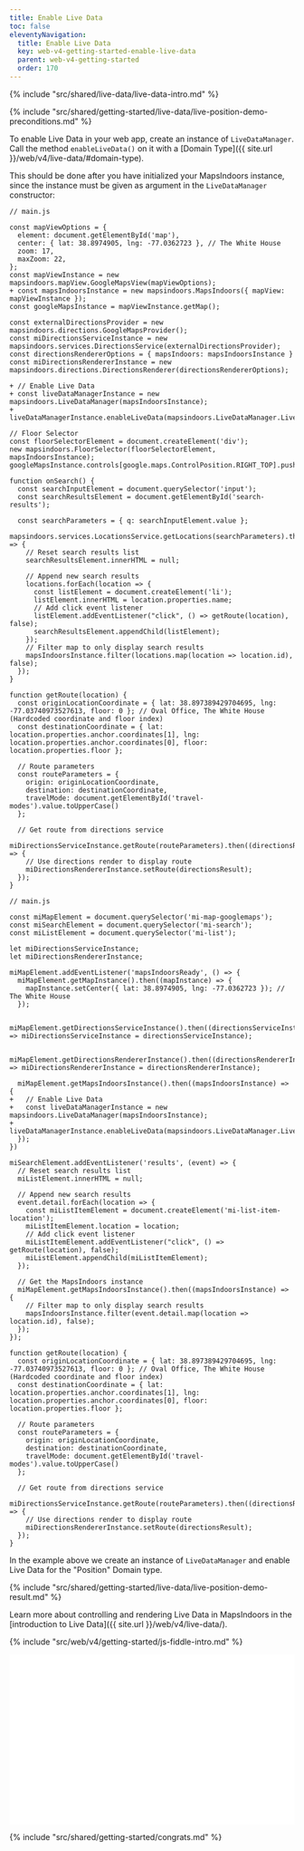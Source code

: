 ```yaml
---
title: Enable Live Data
toc: false
eleventyNavigation:
  title: Enable Live Data
  key: web-v4-getting-started-enable-live-data
  parent: web-v4-getting-started
  order: 170
---
```


{% include "src/shared/live-data/live-data-intro.md" %}

{% include "src/shared/getting-started/live-data/live-position-demo-preconditions.md" %}

To enable Live Data in your web app, create an instance of `LiveDataManager`. Call the method `enableLiveData()` on it with a [Domain Type]({{ site.url }}/web/v4/live-data/#domain-type).

This should be done after you have initialized your MapsIndoors instance, since the instance must be given as argument in the `LiveDataManager` constructor:

<mi-tabs>
<mi-tab label="Manually" tab-for="manually"></mi-tab>
<mi-tab label="MI Components" tab-for="components"></mi-tab>
<mi-tab-panel id="manually">

```diff-js
// main.js

const mapViewOptions = {
  element: document.getElementById('map'),
  center: { lat: 38.8974905, lng: -77.0362723 }, // The White House
  zoom: 17,
  maxZoom: 22,
};
const mapViewInstance = new mapsindoors.mapView.GoogleMapsView(mapViewOptions);
+ const mapsIndoorsInstance = new mapsindoors.MapsIndoors({ mapView: mapViewInstance });
const googleMapsInstance = mapViewInstance.getMap();

const externalDirectionsProvider = new mapsindoors.directions.GoogleMapsProvider();
const miDirectionsServiceInstance = new mapsindoors.services.DirectionsService(externalDirectionsProvider);
const directionsRendererOptions = { mapsIndoors: mapsIndoorsInstance }
const miDirectionsRendererInstance = new mapsindoors.directions.DirectionsRenderer(directionsRendererOptions);

+ // Enable Live Data
+ const liveDataManagerInstance = new mapsindoors.LiveDataManager(mapsIndoorsInstance);
+ liveDataManagerInstance.enableLiveData(mapsindoors.LiveDataManager.LiveDataDomainTypes.POSITION);

// Floor Selector
const floorSelectorElement = document.createElement('div');
new mapsindoors.FloorSelector(floorSelectorElement, mapsIndoorsInstance);
googleMapsInstance.controls[google.maps.ControlPosition.RIGHT_TOP].push(floorSelectorElement);

function onSearch() {
  const searchInputElement = document.querySelector('input');
  const searchResultsElement = document.getElementById('search-results');

  const searchParameters = { q: searchInputElement.value };
  mapsindoors.services.LocationsService.getLocations(searchParameters).then(locations => {
    // Reset search results list
    searchResultsElement.innerHTML = null;

    // Append new search results
    locations.forEach(location => {
      const listElement = document.createElement('li');
      listElement.innerHTML = location.properties.name;
      // Add click event listener
      listElement.addEventListener("click", () => getRoute(location), false);
      searchResultsElement.appendChild(listElement);
    });
    // Filter map to only display search results
    mapsIndoorsInstance.filter(locations.map(location => location.id), false);
  });
}

function getRoute(location) {
  const originLocationCoordinate = { lat: 38.897389429704695, lng: -77.03740973527613, floor: 0 }; // Oval Office, The White House (Hardcoded coordinate and floor index)
  const destinationCoordinate = { lat: location.properties.anchor.coordinates[1], lng: location.properties.anchor.coordinates[0], floor: location.properties.floor };

  // Route parameters
  const routeParameters = {
    origin: originLocationCoordinate,
    destination: destinationCoordinate,
    travelMode: document.getElementById('travel-modes').value.toUpperCase()
  };

  // Get route from directions service
  miDirectionsServiceInstance.getRoute(routeParameters).then((directionsResult) => {
    // Use directions render to display route
    miDirectionsRendererInstance.setRoute(directionsResult);
  });
}
```

</mi-tab-panel>
<mi-tab-panel id="components">

```diff-js
// main.js

const miMapElement = document.querySelector('mi-map-googlemaps');
const miSearchElement = document.querySelector('mi-search');
const miListElement = document.querySelector('mi-list');

let miDirectionsServiceInstance;
let miDirectionsRendererInstance;

miMapElement.addEventListener('mapsIndoorsReady', () => {
  miMapElement.getMapInstance().then((mapInstance) => {
    mapInstance.setCenter({ lat: 38.8974905, lng: -77.0362723 }); // The White House
  });
  
  miMapElement.getDirectionsServiceInstance().then((directionsServiceInstance) => miDirectionsServiceInstance = directionsServiceInstance);

  miMapElement.getDirectionsRendererInstance().then((directionsRendererInstance) => miDirectionsRendererInstance = directionsRendererInstance);
  
  miMapElement.getMapsIndoorsInstance().then((mapsIndoorsInstance) => {
+   // Enable Live Data
+   const liveDataManagerInstance = new mapsindoors.LiveDataManager(mapsIndoorsInstance);
+   liveDataManagerInstance.enableLiveData(mapsindoors.LiveDataManager.LiveDataDomainTypes.POSITION);
  });
})

miSearchElement.addEventListener('results', (event) => {
  // Reset search results list
  miListElement.innerHTML = null;
  
  // Append new search results
  event.detail.forEach(location => {
    const miListItemElement = document.createElement('mi-list-item-location');
    miListItemElement.location = location;
    // Add click event listener
    miListItemElement.addEventListener("click", () => getRoute(location), false);
    miListElement.appendChild(miListItemElement);
  });
  
  // Get the MapsIndoors instance
  miMapElement.getMapsIndoorsInstance().then((mapsIndoorsInstance) => {
    // Filter map to only display search results
    mapsIndoorsInstance.filter(event.detail.map(location => location.id), false);
  });
});

function getRoute(location) {
  const originLocationCoordinate = { lat: 38.897389429704695, lng: -77.03740973527613, floor: 0 }; // Oval Office, The White House (Hardcoded coordinate and floor index)
  const destinationCoordinate = { lat: location.properties.anchor.coordinates[1], lng: location.properties.anchor.coordinates[0], floor: location.properties.floor };

  // Route parameters
  const routeParameters = {
    origin: originLocationCoordinate,
    destination: destinationCoordinate,
    travelMode: document.getElementById('travel-modes').value.toUpperCase()
  };

  // Get route from directions service
  miDirectionsServiceInstance.getRoute(routeParameters).then((directionsResult) => {
    // Use directions render to display route
    miDirectionsRendererInstance.setRoute(directionsResult);
  });
}
```

</mi-tab-panel>
</mi-tabs>

In the example above we create an instance of `LiveDataManager` and enable Live Data for the "Position" Domain type.

{% include "src/shared/getting-started/live-data/live-position-demo-result.md" %}

Learn more about controlling and rendering Live Data in MapsIndoors in the [introduction to Live Data]({{ site.url }}/web/v4/live-data/).

<!-- JS Fiddle intro -->
{% include "src/web/v4/getting-started/js-fiddle-intro.md" %}

<mi-tabs>
<mi-tab label="Manually" tab-for="manually"></mi-tab>
<mi-tab label="MI Components" tab-for="components"></mi-tab>
  <mi-tab-panel id="manually">
  <iframe width="100%" src="//jsfiddle.net/simonlaustsen/3z9tby8q/37/embedded/js,html,result/" frameborder="0"></iframe>
  </mi-tab-panel>

  <mi-tab-panel id="components">
    <iframe width="100%" src="//jsfiddle.net/simonlaustsen/fb5rauto/19/embedded/js,html,result/" frameborder="0"></iframe>
  </mi-tab-panel>
</mi-tabs>

<!-- Congrats -->
{% include "src/shared/getting-started/congrats.md" %}

